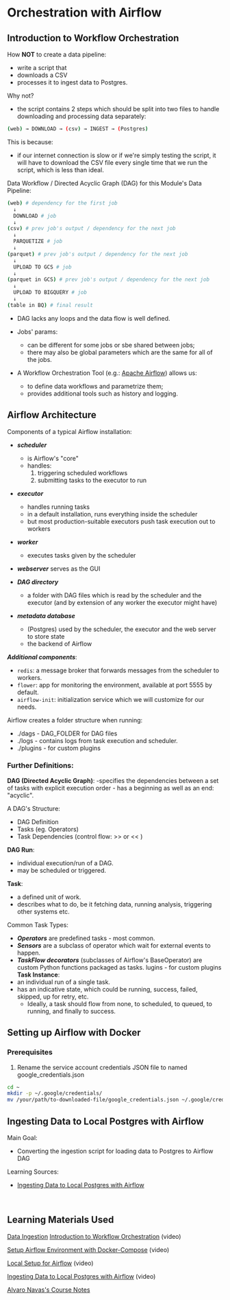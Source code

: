 
# Orchestration with Airflow

## Introduction to Workflow Orchestration

How <b>NOT</b> to create a data pipeline:
- write a script that
- downloads a CSV
- processes it to ingest data to Postgres.

Why not?

- the script contains 2 steps which should be split into two files to handle downloading and processing data separately:
```bash
(web) → DOWNLOAD → (csv) → INGEST → (Postgres)
```

This is because:

- if our internet connection is slow or if we're simply testing the script, it will have to download the CSV file every single time that we run the script, which is less than ideal.

Data Workflow / Directed Acyclic Graph (DAG) for this Module's Data Pipeline:
```bash
(web) # dependency for the first job
  ↓
  DOWNLOAD # job
  ↓
(csv) # prev job's output / dependency for the next job
  ↓
  PARQUETIZE # job
  ↓
(parquet) # prev job's output / dependency for the next job
  ↓
  UPLOAD TO GCS # job
  ↓
(parquet in GCS) # prev job's output / dependency for the next job
  ↓
  UPLOAD TO BIGQUERY # job
  ↓
(table in BQ) # final result
```
- DAG lacks any loops and the data flow is well defined.

- Jobs' params:
    - can be different for some jobs or sbe shared between jobs;
    - there may also be global parameters which are the same for all of the jobs.

- A Workflow Orchestration Tool (e.g.: [Apache Airflow](https://airflow.apache.org/)) allows us:
    - to define data workflows and parametrize them;
    - provides additional tools such as history and logging.
</hr>

## Airflow Architecture 
Components of a typical Airflow installation:

- <i><b>scheduler</i></b>
    - is Airflow's "core"
    - handles:
        1. triggering scheduled workflows
        2. submitting tasks to the executor to run

- <i><b>executor</i></b>
    - handles running tasks
    - in a default installation, runs everything inside the scheduler
    - but most production-suitable executors push task execution out to workers

- <i><b>worker</i></b>
    - executes tasks given by the scheduler

- <i><b>webserver</i></b> serves as the GUI

- <i><b>DAG directory</i></b>
    - a folder with DAG files which is read by the scheduler and the executor (and by extension of any worker the executor might have)

- <i><b>metadata database</i></b>
    - (Postgres) used by the scheduler, the executor and the web server to store state
    - the backend of Airflow

<i><b>Additional components</i></b>:
- <code>redis</code>: a message broker that forwards messages from the scheduler to workers.
- <code>flower</code>: app for monitoring the environment, available at port 5555 by default.
- <code>airflow-init</code>: initialization service which we will customize for our needs.

Airflow creates a folder structure when running:

- ./dags - DAG_FOLDER for DAG files
- ./logs - contains logs from task execution and scheduler.
- ./plugins - for custom plugins

### Further Definitions:

<b>DAG (Directed Acyclic Graph)</b>:
    -specifies the dependencies between a set of tasks with explicit execution order
    - has a beginning as well as an end: "acyclic".

A DAG's Structure:
- DAG Definition
- Tasks (eg. Operators)
- Task Dependencies (control flow: >> or << )

<b>DAG Run</b>:
- individual execution/run of a DAG.
- may be scheduled or triggered.

<b>Task</b>:
- a defined unit of work. 
- describes what to do, be it fetching data, running analysis, triggering other systems etc.

Common Task Types:
- <i><b>Operators</i></b> are predefined tasks - most common.
- <i><b>Sensors</i></b> are a subclass of operator which wait for external events to happen.
- <i><b>TaskFlow decorators</i></b> (subclasses of Airflow's BaseOperator) are custom Python functions packaged as tasks.
lugins - for custom plugins
<b>Task Instance</b>:
- an individual run of a single task.
- has an indicative state, which could be running, success, failed, skipped, up for retry, etc.
    - Ideally, a task should flow from none, to scheduled, to queued, to running, and finally to success.

## Setting up Airflow with Docker

### Prerequisites

1. Rename the service account credentials JSON file to named google_credentials.json
```bash
cd ~
mkdir -p ~/.google/credentials/
mv /your/path/to-downloaded-file/google_credentials.json ~/.google/credentials/google_credentials.json
```

## Ingesting Data to Local Postgres with Airflow
Main Goal:
- Converting the ingestion script for loading data to Postgres to Airflow DAG

Learning Sources:

- [Ingesting Data to Local Postgres with Airflow](https://www.youtube.com/watch?v=s2U8MWJH5xA&list=PL3MmuxUbc_hJed7dXYoJw8DoCuVHhGEQb)






</br>
</hr>

## Learning Materials Used

[Data Ingestion](https://github.com/DataTalksClub/data-engineering-zoomcamp/tree/main/cohorts/2022/week_2_data_ingestion)
[Introduction to Workflow Orchestration](https://www.youtube.com/watch?v=0yK7LXwYeD0&list=PL3MmuxUbc_hJed7dXYoJw8DoCuVHhGEQb&index=18) (video)

[Setup Airflow Environment with Docker-Compose](https://www.youtube.com/watch?v=lqDMzReAtrw&list=PL3MmuxUbc_hJed7dXYoJw8DoCuVHhGEQb&index=19) (video)

[Local Setup for Airflow](https://www.youtube.com/watch?v=A1p5LQ0zzaQ) (video)

[Ingesting Data to Local Postgres with Airflow](https://www.youtube.com/watch?v=s2U8MWJH5xA) (video)

[Alvaro Navas's Course Notes](https://github.com/ziritrion/dataeng-zoomcamp/blob/main/notes/2_data_ingestion.md#data-ingestion)